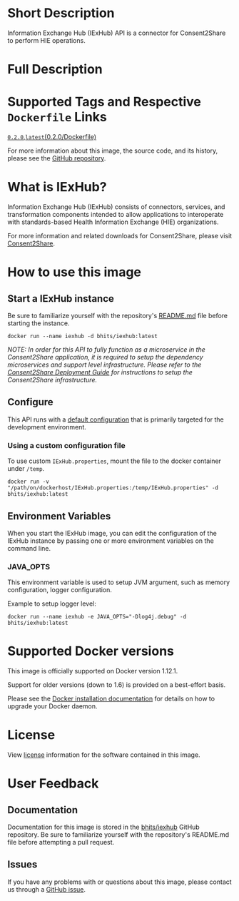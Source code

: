 # Short Description
Information Exchange Hub (IExHub) API is a connector for Consent2Share to perform HIE operations.

# Full Description

# Supported Tags and Respective `Dockerfile` Links

[`0.2.0`](https://github.com/bhits/iexhub/blob/master/iexhub/src/main/docker/Dockerfile),[`latest`](https://github.com/bhits/iexhub/blob/master/iexhub/src/main/docker/Dockerfile)[(0.2.0/Dockerfile)](https://github.com/bhits/iexhub/blob/master/iexhub/src/main/docker/Dockerfile)

For more information about this image, the source code, and its history, please see the [GitHub repository](https://github.com/bhits/iexhub).

# What is IExHub?

Information Exchange Hub (IExHub) consists of connectors, services, and transformation components intended to allow applications to interoperate with standards-based Health Information Exchange (HIE) organizations.

For more information and related downloads for Consent2Share, please visit [Consent2Share](https://bhits.github.io/consent2share/).

# How to use this image

## Start a IExHub instance

Be sure to familiarize yourself with the repository's [README.md](../Readme.md) file before starting the instance.

`docker run --name iexhub -d bhits/iexhub:latest`

*NOTE: In order for this API to fully function as a microservice in the Consent2Share application, it is required to setup the dependency microservices and support level infrastructure. Please refer to the [Consent2Share Deployment Guide](https://github.com/bhits/consent2share/releases/download/2.0.0/c2s-deployment-guide.pdf) for instructions to setup the Consent2Share infrastructure.*


## Configure

This API runs with a [default configuration](../iexhub/src/main/resources/IExHub.properties) that is primarily targeted for the development environment.

### Using a custom configuration file

To use custom `IExHub.properties`, mount the file to the docker container under `/temp`.

`docker run -v "/path/on/dockerhost/IExHub.properties:/temp/IExHub.properties" -d bhits/iexhub:latest`

## Environment Variables

When you start the IExHub image, you can edit the configuration of the IExHub instance by passing one or more environment variables on the command line. 

### JAVA_OPTS 

This environment variable is used to setup JVM argument, such as memory configuration, logger configuration.

Example to setup logger level: 

`docker run --name iexhub -e JAVA_OPTS="-Dlog4j.debug" -d bhits/iexhub:latest`

# Supported Docker versions

This image is officially supported on Docker version 1.12.1.

Support for older versions (down to 1.6) is provided on a best-effort basis.

Please see the [Docker installation documentation](https://docs.docker.com/engine/installation/) for details on how to upgrade your Docker daemon.

# License

View [license](../LICENSE) information for the software contained in this image.

# User Feedback

## Documentation 

Documentation for this image is stored in the [bhits/iexhub](https://github.com/bhits/iexhub) GitHub repository. Be sure to familiarize yourself with the repository's README.md file before attempting a pull request.

## Issues

If you have any problems with or questions about this image, please contact us through a [GitHub issue](https://github.com/bhits/iexhub/issues).